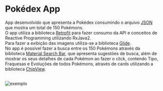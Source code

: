 # Pokédex App
App desenvolvido que apresenta a Pokédex consumindo o arquivo [JSON](https://raw.githubusercontent.com/Biuni/PokemonGO-Pokedex/master/pokedex.json) que mostra um total de 150 Pokémons.
<br>O app utiliza a biblioteca [Retrofit](https://square.github.io/retrofit/) para fazer consumo da API e conceitos de Reactive Programming utilizando RxJava2. 
<br>Para fazer a exibição das imagens utiliza-se a biblioteca [Glide](https://github.com/bumptech/glide).
<br>No app é possível fazer a busca entre os 150 Pokémons através da biblioteca [Material Search Bar](https://github.com/mancj/MaterialSearchBar), que apresenta sugestões de busca, além de mostrar os seus detalhes de cada Pokémon ao fazer o click, contendo Tipo, Fraquesas e Evoluções de todos Pokémons, através de cards utilizando a biblioteca [ChipView](https://github.com/robertlevonyan/material-chip-view).

<br>![exemplo](https://media2.giphy.com/media/q3YgDXAzFRvKQSPLeU/giphy.gif?cid=790b7611de500cc1b6d4ab6ef941ad041483297a26747f95&rid=giphy.gif&ct=gf)

